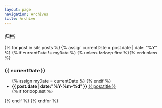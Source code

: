 ```yaml
---
layout: page
navigation: Archives
title: Archive
---
```


<h3>归档</h3>
<div id="archives">
    {% for post in site.posts %}
    	{% assign currentDate = post.date | date: "%Y" %}
    	{% if currentDate != myDate %}
           {% unless forloop.first %}</ul>{% endunless %}
           <h3>{{ currentDate }}</h3>
           <ul class="list-unstyled">
           {% assign myDate = currentDate %}
       {% endif %}
       <li><strong>{{ post.date | date:"%Y-%m-%d" }}</strong> <a href="{{ post.url }}">{{ post.title }}</a></li>
       {% if forloop.last %}</ul>{% endif %}
    {% endfor %}
</div>
